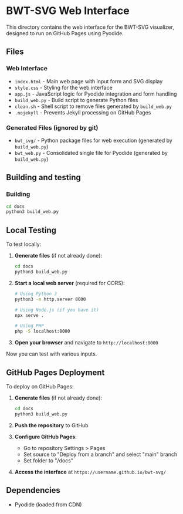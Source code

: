 # BWT-SVG Web Interface

This directory contains the web interface for the BWT-SVG visualizer, designed to run on GitHub Pages using Pyodide.

## Files

### Web Interface
- `index.html` - Main web page with input form and SVG display
- `style.css` - Styling for the web interface
- `app.js` - JavaScript logic for Pyodide integration and form handling
- `build_web.py` - Build script to generate Python files
- `clean.sh` - Shell script to remove files generated by `build_web.py`
- `.nojekyll` - Prevents Jekyll processing on GitHub Pages

### Generated Files (ignored by git)
- `bwt_svg/` - Python package files for web execution (generated by `build_web.py`)
- `bwt_web.py` - Consolidated single file for Pyodide (generated by `build_web.py`)

## Building and testing

### Building
```bash
cd docs
python3 build_web.py
```

## Local Testing

To test locally:

1. **Generate files** (if not already done):
   ```bash
   cd docs
   python3 build_web.py
   ```

2. **Start a local web server** (required for CORS):
   ```bash
   # Using Python 3
   python3 -m http.server 8000
   
   # Using Node.js (if you have it)
   npx serve .
   
   # Using PHP
   php -S localhost:8000
   ```

3. **Open your browser** and navigate to `http://localhost:8000`

Now you can test with various inputs.

## GitHub Pages Deployment

To deploy on GitHub Pages:

1. **Generate files** (if not already done):
   ```bash
   cd docs
   python3 build_web.py
   ```

2. **Push the repository** to GitHub

3. **Configure GitHub Pages**:
   - Go to repository Settings > Pages
   - Set source to "Deploy from a branch" and select "main" branch
   - Set folder to "/docs"

4. **Access the interface** at `https://username.github.io/bwt-svg/`

## Dependencies

- Pyodide (loaded from CDN)
